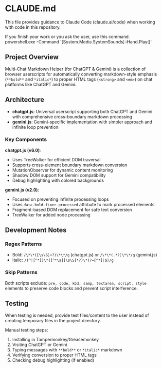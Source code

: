 # CLAUDE.md

This file provides guidance to Claude Code (claude.ai/code) when working with code in this repository.

If you finish your work or you ask the user, use this command.
powershell.exe -Command '[System.Media.SystemSounds]::Hand.Play()'

## Project Overview

Multi-Chat Markdown Helper (for ChatGPT & Gemini) is a collection of browser userscripts for automatically converting markdown-style emphasis (`**bold**` and `*italic*`) to proper HTML tags (`<strong>` and `<em>`) on chat platforms like ChatGPT and Gemini.

## Architecture

- **chatgpt.js**: Universal userscript supporting both ChatGPT and Gemini with comprehensive cross-boundary markdown processing
- **gemini.js**: Gemini-specific implementation with simpler approach and infinite loop prevention

### Key Components

**chatgpt.js (v6.0)**:
- Uses TreeWalker for efficient DOM traversal
- Supports cross-element boundary markdown conversion 
- MutationObserver for dynamic content monitoring
- Shadow DOM support for Gemini compatibility
- Debug highlighting with colored backgrounds

**gemini.js (v2.0)**:
- Focused on preventing infinite processing loops
- Uses `data-bold-fixer-processed` attribute to mark processed elements
- Fragment-based DOM replacement for safe text conversion
- TreeWalker for added node processing

## Development Notes

### Regex Patterns
- Bold: `/\*\*([\s\S]+?)\*\*/g` (chatgpt.js) or `/\*\*(.*?)\*\*/g` (gemini.js)
- Italic: `/(^|[^*])\*([^*\s][\s\S]*?)\*(?=[^*]|$)/g`


### Skip Patterns
Both scripts exclude: `pre, code, kbd, samp, textarea, script, style` elements to preserve code blocks and prevent script interference.

## Testing

When testing is needed, provide test files/content to the user instead of creating temporary files in the project directory.

Manual testing steps:
1. Installing in Tampermonkey/Greasemonkey
2. Visiting ChatGPT or Gemini
3. Typing messages with `**bold**` or `*italic*` markdown
4. Verifying conversion to proper HTML tags
5. Checking debug highlighting (if enabled)